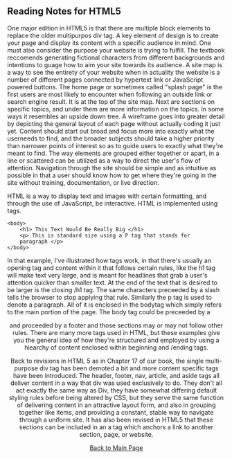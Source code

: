## Reading Notes for HTML5

One major edition in HTML5 is that there are multiple block 
elements to replace the older multipurpos div tag. A key 
element of design is to create your page and display its content
with a specific audience in mind. One must also consider the 
purpose your website is trying to fulfill. The textbook 
reccomends generating fictional characters from different 
backgrounds and intentions to guage how to aim your site towards
its audience.
A site map is a way to see the entirety of your website when in 
actuality the website is a number of different pages connected
by hypertext link or JavaScript powered buttons. The home page or
sometimes called "splash page" is the first users are most likely
to encounter when following an outside link or search engine 
result. It is at the top of the site map. Next are sections on 
specific topics, and under them are more information on the 
topics. In some ways it resembles an upside down tree. A 
wireframe goes into greater detail by depicting the general 
layout of each page without actually coding it just yet. 
Content should start out broad and focus more into exactly what 
the userneeds to find, and the broader subjects should take a 
higher priority than narrower points of interest so as to guide 
users to exactly what they're meant to find. The way elements are
grouped either together or apart, in a line or scattered can be
utilized as a way to direct the user's flow of attention. 
Navigation through the site should be simple and as intuitive as
possible in that a user should know how to get where they're 
going in the site without training, documentation, or live 
direction.

HTML is a way to display text and images with certain formatting,
and through the use of JavaScript, be interactive. HTML is 
implemented using tags.
    
    <body>
        <h1> This Text Would Be Really Big </h1>
        <p> This is standard size using a P tag that stands for
        paragraph </p>
    </body>
    
In that example, I've illustrated how tags work, in that there's 
usually an opening tag and content within it that follows certain
rules, like the h1 tag will make text very large, and is meant
for headlines that grab a user's attention quicker than smaller
text. At the end of the text that is desired to be larger is the
closing /h1 tag. The same characters preceeded by a slash tells
the browser to stop applying that rule. Similarly the p tag is
used to denote a paragraph. All of it is enclosed in the bodytag
which simply refers to the main portion of the page. The 
body tag could be preceeded by a <header> and proceeded by a
footer and those sections may or may not follow other rules.
There are many more tags used in HTML, but these examples give 
you the general idea of how they're structured and employed by
using a hiearchy of content enclosed within beginning and 
/ending tags.

Back to revisions in HTML 5 as in Chapter 17 of our book, the 
single multi-purpose div tag has been demoted a bit and more
content specific tags have been introduced. The header, footer, 
nav, article, and aside tags all deliver content in a way that
div was used exclusively to do. They don't all act exactly the 
same way as Div, they have somewhat differing default styling 
rules before being altered by CSS, but they serve the same 
function of delivering content in an attractive layout form, and 
also in grouping together like items, and providing a constant, 
stable way to navigate through a uniform site. It has also been
revised in HTML5 that these sections can be included in an a 
tag which anchors a link to another section, page, or website.

[Back to Main Page](https://draquix.github.io/reading-notes/)
